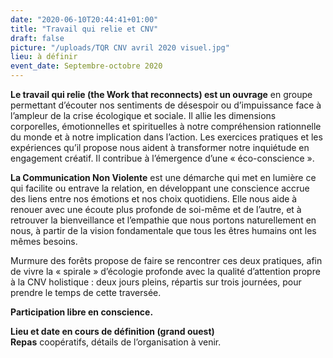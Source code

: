 ```yaml
---
date: "2020-06-10T20:44:41+01:00"
title: "Travail qui relie et CNV"
draft: false
picture: "/uploads/TQR CNV avril 2020 visuel.jpg"
lieu: à définir
event_date: Septembre-octobre 2020
---
```


**Le travail qui relie (the Work that reconnects) est un ouvrage** en groupe permettant d’écouter nos sentiments de désespoir ou d’impuissance face à l’ampleur de la crise écologique et sociale. Il allie les dimensions corporelles, émotionnelles et spirituelles à notre compréhension rationnelle du monde et à notre implication dans l’action. Les exercices pratiques et les expériences qu’il propose nous aident à transformer notre inquiétude en engagement créatif. Il contribue à l’émergence d’une « éco-conscience ».

**La Communication Non Violente** est une démarche qui met en lumière ce qui facilite ou entrave la relation, en développant une conscience accrue des liens entre nos émotions et nos choix quotidiens. Elle nous aide à renouer avec une écoute plus profonde de soi-même et de l’autre, et à retrouver la bienveillance et l’empathie que nous portons naturellement en nous, à partir de la vision fondamentale que tous les êtres humains ont les mêmes besoins.

Murmure des forêts propose de faire se rencontrer ces deux pratiques, afin de vivre la « spirale » d’écologie profonde avec la qualité d’attention propre à la CNV holistique : deux jours pleins, répartis sur trois journées, pour prendre le temps de cette traversée.

**Participation libre en conscience.**

**Lieu et date en cours de définition (grand ouest)**   
**Repas** coopératifs, détails de l’organisation à venir.	